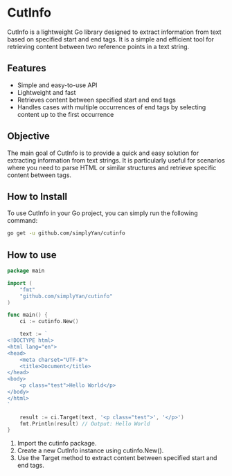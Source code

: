 # CutInfo

CutInfo is a lightweight Go library designed to extract information from text based on specified start and end tags. It is a simple and efficient tool for retrieving content between two reference points in a text string.

## Features

- Simple and easy-to-use API
- Lightweight and fast
- Retrieves content between specified start and end tags
- Handles cases with multiple occurrences of end tags by selecting content up to the first occurrence

## Objective

The main goal of CutInfo is to provide a quick and easy solution for extracting information from text strings. It is particularly useful for scenarios where you need to parse HTML or similar structures and retrieve specific content between tags.

## How to Install

To use CutInfo in your Go project, you can simply run the following command:

```bash
go get -u github.com/simplyYan/cutinfo
```

## How to use
```go
package main

import (
	"fmt"
	"github.com/simplyYan/cutinfo"
)

func main() {
    ci := cutinfo.New()

    text := `
<!DOCTYPE html>
<html lang="en">
<head>
    <meta charset="UTF-8">
    <title>Document</title>
</head>
<body>
    <p class="test">Hello World</p>
</body>
</html>
`

    result := ci.Target(text, '<p class="test">', '</p>')
    fmt.Println(result) // Output: Hello World
}
```
1. Import the cutinfo package.
2. Create a new CutInfo instance using cutinfo.New().
3. Use the Target method to extract content between specified start and end tags.
